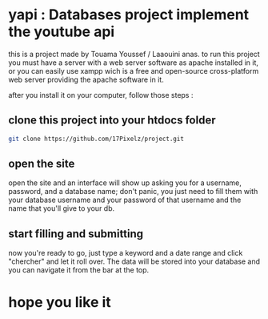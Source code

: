 # yapi : Databases project implement the youtube api
this is a project made by Touama Youssef / Laaouini anas.
to run this project you must have a server with a web server software as apache installed in it, or you can  easily use xampp wich is a free and open-source cross-platform web server providing the apache software in it.

after you install it on your computer, follow those steps :
## clone this project into your htdocs folder
```sh
git clone https://github.com/17Pixelz/project.git
```

## open the site
open the site and an interface will show up asking you for a username, password, and a database name; don't panic, you just need to fill them with your database username and your password of that username and the name that you'll give to your db.

## start filling and submitting
now you're ready to go, just type a keyword and a date range and click "chercher" and let it roll over.
The data will be stored into your database and you can navigate it from the bar at the top.




# hope you like it
